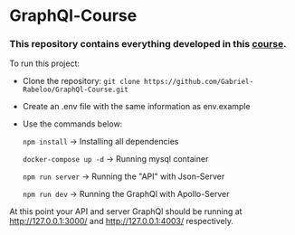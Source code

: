 # GraphQl-Course
### This repository contains everything developed in this [course](https://www.udemy.com/course/curso-de-graphql-e-apollo-server-client//).

To run this project:

* Clone the repository:
    `git clone https://github.com/Gabriel-Rabeloo/GraphQl-Course.git`
* Create an .env file with the same information as env.example
* Use the commands below:


    `npm install` -> Installing all dependencies
    
    `docker-compose up -d` -> Running mysql container
    
    `npm run server` -> Running the "API" with Json-Server

    `npm run dev` -> Running the GraphQl with Apollo-Server

 At this point your API and server GraphQl should be running at http://127.0.0.1:3000/ and http://127.0.0.1:4003/ respectively.
